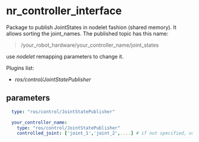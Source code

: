 # nr_controller_interface #

Package to publish JointStates in nodelet fashion (shared memory). It allows sorting the joint_names.
The published topic has this name:

> /your_robot_hardware/your_controller_name/joint_states

use _nodelet_ remapping parameters to change it.

Plugins list:

- *ros/control/JointStatePublisher*

## parameters ##

```yaml
  type: "ros/control/JointStatePublisher"

  your_controller_name:
    type: "ros/control/JointStatePublisher"
    controlled_joint: ['joint_1','joint_2',....] # if not specified, use all joints
```
